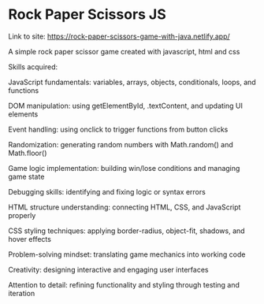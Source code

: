 # Rock Paper Scissors JS
Link to site: https://rock-paper-scissors-game-with-java.netlify.app/

A simple rock paper scissor game created with javascript, html and css

Skills acquired:

JavaScript fundamentals: variables, arrays, objects, conditionals, loops, and functions

DOM manipulation: using getElementById, .textContent, and updating UI elements

Event handling: using onclick to trigger functions from button clicks

Randomization: generating random numbers with Math.random() and Math.floor()

Game logic implementation: building win/lose conditions and managing game state

Debugging skills: identifying and fixing logic or syntax errors

HTML structure understanding: connecting HTML, CSS, and JavaScript properly

CSS styling techniques: applying border-radius, object-fit, shadows, and hover effects

Problem-solving mindset: translating game mechanics into working code

Creativity: designing interactive and engaging user interfaces

Attention to detail: refining functionality and styling through testing and iteration
